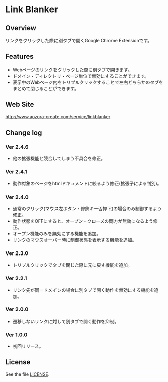 Link Blanker
===============

Overview
----------
リンクをクリックした際に別タブで開くGoogle Chrome Extensionです。

Features
----------
* Webページのリンクをクリックした際に別タブで開きます。
* ドメイン・ディレクトリ・ページ単位で無効にすることができます。
* 表示中のWebページ内をトリプルクリックすることで左右どちらかのタブをまとめて閉じることができます。

Web Site
----------
<http://www.aozora-create.com/service/linkblanker>

Change log
----------

### Ver 2.4.6

* 他の拡張機能と競合してしまう不具合を修正。

### Ver 2.4.1

* 動作対象のページをhtmlドキュメントに絞るよう修正(拡張子による判別)。

### Ver 2.4.0

* 通常のクリック(マウス左ボタン・修飾キー否押下)の場合のみ制御するよう修正。
* 動作状態をOFFにすると、オープン・クローズの両方が無効になるよう修正。
* オープン機能のみを無効にする機能を追加。
* リンクのマウスオーバー時に制御状態を表示する機能を追加。

### Ver 2.3.0

* トリプルクリックでタブを閉じた際に元に戻す機能を追加。

### Ver 2.2.1

* リンク先が同一ドメインの場合に別タブで開く動作を無効にする機能を追加。

### Ver 2.0.0

* 遷移しないリンクに対して別タブで開く動作を抑制。

### Ver 1.0.0

* 初回リリース。

License
----------
See the file [LICENSE](./LICENSE "LICENSE").
